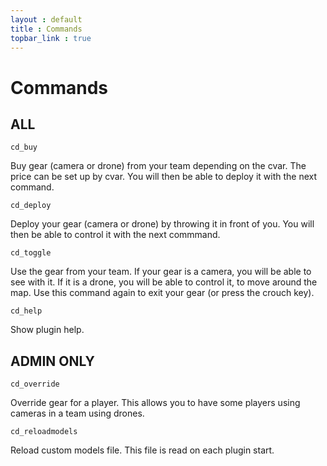 ```yaml
---
layout : default
title : Commands
topbar_link : true
---
```


# Commands


## ALL
    cd_buy

Buy gear (camera or drone) from your team depending on the cvar. The price can be set up by cvar. You will then be able to deploy it with the next command.


    cd_deploy

Deploy your gear (camera or drone) by throwing it in front of you. You will then be able to control it with the next commmand.



    cd_toggle

Use the gear from your team. If your gear is a camera, you will be able to see with it. If it  is a drone, you will be able to control it, to move around the map. Use this command again to exit your gear (or press the crouch key).


    cd_help

Show plugin help.


## ADMIN ONLY
    cd_override

Override gear for a player. This allows you to have some players using cameras in a team using drones.


    cd_reloadmodels

Reload custom models file. This file is read on each plugin start.
